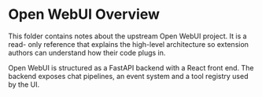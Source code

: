 # Open WebUI Overview

This folder contains notes about the upstream Open WebUI project. It is a read-
only reference that explains the high-level architecture so extension authors
can understand how their code plugs in.

Open WebUI is structured as a FastAPI backend with a React front end. The
backend exposes chat pipelines, an event system and a tool registry used by the
UI.
